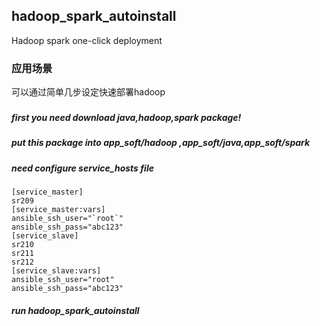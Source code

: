 ## hadoop_spark_autoinstall
 Hadoop spark one-click deployment
### 应用场景
可以通过简单几步设定快速部署hadoop
### 
##### first you need download java,hadoop,spark package!
##### put this package into app_soft/hadoop ,app_soft/java,app_soft/spark
##### need configure service_hosts file
```
[service_master]
sr209
[service_master:vars]
ansible_ssh_user="`root`"
ansible_ssh_pass="abc123"
[service_slave]
sr210
sr211
sr212
[service_slave:vars]
ansible_ssh_user="root"
ansible_ssh_pass="abc123"

```
##### run hadoop_spark_autoinstall
